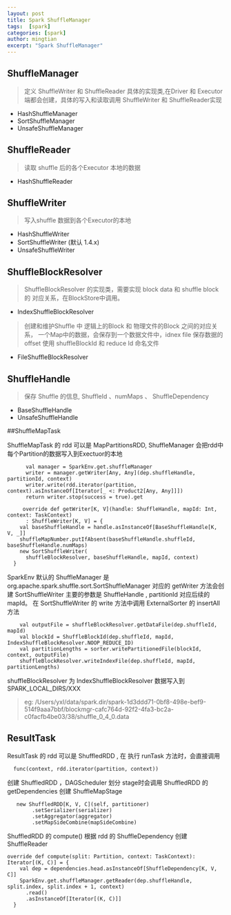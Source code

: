 ```yaml
---
layout: post
title: Spark ShuffleManager
tags:  [spark]
categories: [spark]
author: mingtian
excerpt: "Spark ShuffleManager"
---
```



## ShuffleManager

>  定义 ShuffleWriter 和 ShuffleReader 具体的实现类,在Driver 和 Executor 端都会创建，具体的写入和读取调用 ShuffleWriter 和 ShuffleReader实现

* HashShuffleManager
* SortShuffleManager
* UnsafeShuffleManager

## ShuffleReader

> 读取 shuffle 后的各个Executor 本地的数据

* HashShuffleReader

## ShuffleWriter

> 写入shuffle 数据到各个Executor的本地

* HashShuffleWriter
* SortShuffleWriter (默认 1.4.x)
* UnsafeShuffleWriter

## ShuffleBlockResolver

 > ShuffleBlockResolver 的实现类，需要实现 block data 和  shuffle block 的 对应关系，在BlockStore中调用。

 * IndexShuffleBlockResolver

 > 创建和维护Shuffle 中 逻辑上的Block 和 物理文件的Block 之间的对应关系， 一个Map中的数据，会保存到一个数据文件中，idnex file 保存数据的offset
 > 使用 shuffleBlockId 和 reduce Id 命名文件
 
 * FileShuffleBlockResolver

## ShuffleHandle
>  保存 Shuffle 的信息, ShuffleId 、numMaps 、 ShuffleDependency

* BaseShuffleHandle
* UnsafeShuffleHandle
 
 


##ShuffleMapTask

ShuffleMapTask 的 rdd 可以是 MapPartitionsRDD, ShuffleManager 会把rdd中每个Partition的数据写入到Exectuor的本地

~~~
      val manager = SparkEnv.get.shuffleManager
      writer = manager.getWriter[Any, Any](dep.shuffleHandle, partitionId, context)
      writer.write(rdd.iterator(partition, context).asInstanceOf[Iterator[_ <: Product2[Any, Any]]])
      return writer.stop(success = true).get
~~~
~~~
     override def getWriter[K, V](handle: ShuffleHandle, mapId: Int, context: TaskContext)
      : ShuffleWriter[K, V] = {
    val baseShuffleHandle = handle.asInstanceOf[BaseShuffleHandle[K, V, _]]
    shuffleMapNumber.putIfAbsent(baseShuffleHandle.shuffleId, baseShuffleHandle.numMaps)
    new SortShuffleWriter(
      shuffleBlockResolver, baseShuffleHandle, mapId, context)
  }
~~~

SparkEnv 默认的 ShuffleManager 是  org.apache.spark.shuffle.sort.SortShuffleManager 对应的 getWriter 方法会创建 SortShuffleWriter 主要的参数是 ShuffleHandle , partitionId 对应后续的 mapId。
在 SortShuffleWriter 的 write 方法中调用 ExternalSorter 的 insertAll 方法
  
~~~
    val outputFile = shuffleBlockResolver.getDataFile(dep.shuffleId, mapId)
    val blockId = ShuffleBlockId(dep.shuffleId, mapId, IndexShuffleBlockResolver.NOOP_REDUCE_ID)
    val partitionLengths = sorter.writePartitionedFile(blockId, context, outputFile)
    shuffleBlockResolver.writeIndexFile(dep.shuffleId, mapId, partitionLengths)
~~~
shuffleBlockResolver 为 IndexShuffleBlockResolver 数据写入到 SPARK_LOCAL_DIRS/XXX

> eg: /Users/yxl/data/spark.dir/spark-1d3ddd71-0bf8-498e-bef9-514f9aaa7bbf/blockmgr-cafc764d-92f2-4fa3-bc2a-c0facfb4be03/38/shuffle_0_4_0.data


## ResultTask

ResultTask 的 rdd 可以是 ShuffledRDD , 在 执行 runTask 方法时，会直接调用
~~~
  func(context, rdd.iterator(partition, context))
~~~

创建 ShuffledRDD ，DAGScheduler 划分 stage时会调用 ShuffledRDD 的  getDependencies 创建 ShuffleMapStage

~~~
   new ShuffledRDD[K, V, C](self, partitioner)
        .setSerializer(serializer)
        .setAggregator(aggregator)
        .setMapSideCombine(mapSideCombine)
~~~

ShuffledRDD 的 compute() 根据 rdd 的 ShuffleDependency 创建 ShuffleReader

~~~
override def compute(split: Partition, context: TaskContext): Iterator[(K, C)] = {
    val dep = dependencies.head.asInstanceOf[ShuffleDependency[K, V, C]]
    SparkEnv.get.shuffleManager.getReader(dep.shuffleHandle, split.index, split.index + 1, context)
      .read()
      .asInstanceOf[Iterator[(K, C)]]
  }
~~~

